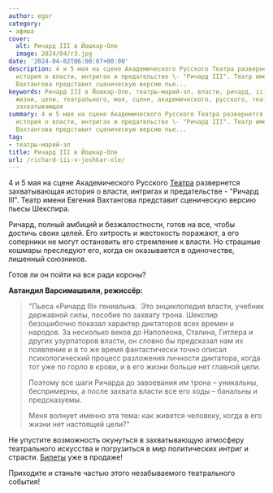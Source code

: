 ```yaml
---
author: egor
category:
- афиша
cover:
  alt: Ричард III в Йошкар-Оле
  image: 2024/04/r3.jpg
date: '2024-04-02T06:00:07+00:00'
description: 4 и 5 мая на сцене Академического Русского Театра развернется захватывающая
  история о власти, интригах и предательстве \- "Ричард III". Театр имени Евгения
  Вахтангова представит сценическую версию пье...
keywords: Ричард III в Йошкар-Оле, театры-марий-эл, власти, ричард, iii, готов, трона,
  жизни, цели, театрального, мая, сцене, академического, русского, театра, развернется,
  захватывающая
summary: 4 и 5 мая на сцене Академического Русского Театра развернется захватывающая
  история о власти, интригах и предательстве \- "Ричард III". Театр имени Евгения
  Вахтангова представит сценическую версию пье...
tag:
- театры-марий-эл
title: Ричард III в Йошкар-Оле
url: /richard-iii-v-joshkar-ole/
---
```


4 и 5 мая на сцене Академического Русского [Театра](/teatr-dramy/) развернется захватывающая история о власти, интригах и предательстве \- "Ричард III". Театр имени Евгения Вахтангова представит сценическую версию пьесы Шекспира.

Ричард, полный амбиций и безжалостности, готов на все, чтобы достичь своих целей. Его хитрость и жестокость поражают, а его соперники не могут остановить его стремление к власти. Но страшные кошмары преследуют его, когда он оказывается в одиночестве, лишенный союзников.

Готов ли он пойти на все ради короны?

**Автандил Варсимашвили, режиссёр:**

> "Пьеса «Ричард III» гениальна.  Это энциклопедия власти, учебник державной силы, пособие по захвату трона. Шекспир безошибочно показал характер диктаторов всех времен и народов. За несколько веков до Наполеона, Сталина, Гитлера и других узурпаторов власти, он словно бы предсказал нам их появление и в то же время фантастически точно описал психологический процесс разложения личности диктатора, когда тот уже по горло в крови, и в его жизни больше нет главной цели.
>
> Поэтому все шаги Ричарда до завоевания им трона – уникальны, беспримерны, а после захвата власти все его ходы – банальны и предсказуемы.
>
> Меня волнует именно эта тема: как живется человеку, когда в его жизни нет настоящей цели?"

Не упустите возможность окунуться в захватывающую атмосферу театрального искусства и погрузиться в мир политических интриг и страсти. [Билеты](https://rusdramtheatre.ru/afisha/?filter=all&dateTimeRange=02.04.2024&search=%D1%80%D0%B8%D1%87%D0%B0%D1%80%D0%B4) уже в продаже!

Приходите и станьте частью этого незабываемого театрального события!